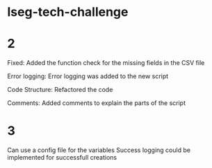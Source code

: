 # lseg-tech-challenge

# 2
Fixed:
Added the function check for the missing fields in the CSV file

Error logging: 
Error logging was added to the new script

Code Structure: Refactored the code

Comments: Added comments to explain the parts of the script

# 3
Can use a config file for the variables
Success logging could be implemented for successfull creations
